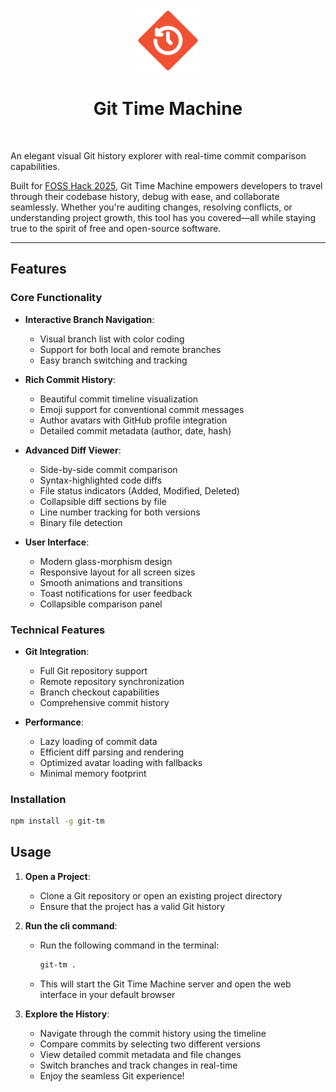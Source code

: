<div align="center">
  <img src="src/public/images/logo.svg" width="100" height="100">

  <h1>Git Time Machine</h1>

  <br/>
</div>

An elegant visual Git history explorer with real-time commit comparison capabilities.

Built for [FOSS Hack 2025](https://fossunited.org/fosshack/2025), Git Time Machine empowers developers to travel through their codebase history, debug with ease, and collaborate seamlessly. Whether you're auditing changes, resolving conflicts, or understanding project growth, this tool has you covered—all while staying true to the spirit of free and open-source software.

---

## Features

### Core Functionality

- **Interactive Branch Navigation**:
  - Visual branch list with color coding
  - Support for both local and remote branches
  - Easy branch switching and tracking

- **Rich Commit History**:
  - Beautiful commit timeline visualization
  - Emoji support for conventional commit messages
  - Author avatars with GitHub profile integration
  - Detailed commit metadata (author, date, hash)

- **Advanced Diff Viewer**:
  - Side-by-side commit comparison
  - Syntax-highlighted code diffs
  - File status indicators (Added, Modified, Deleted)
  - Collapsible diff sections by file
  - Line number tracking for both versions
  - Binary file detection

- **User Interface**:
  - Modern glass-morphism design
  - Responsive layout for all screen sizes
  - Smooth animations and transitions
  - Toast notifications for user feedback
  - Collapsible comparison panel

### Technical Features

- **Git Integration**:
  - Full Git repository support
  - Remote repository synchronization
  - Branch checkout capabilities
  - Comprehensive commit history

- **Performance**:
  - Lazy loading of commit data
  - Efficient diff parsing and rendering
  - Optimized avatar loading with fallbacks
  - Minimal memory footprint

### Installation

  ```bash
  npm install -g git-tm
  ```

## Usage

1. **Open a Project**:
   - Clone a Git repository or open an existing project directory
   - Ensure that the project has a valid Git history

2. **Run the cli command**:
   - Run the following command in the terminal:

     ```bash
     git-tm .
     ```

    - This will start the Git Time Machine server and open the web interface in your default browser

3. **Explore the History**:
   - Navigate through the commit history using the timeline
   - Compare commits by selecting two different versions
   - View detailed commit metadata and file changes
   - Switch branches and track changes in real-time
   - Enjoy the seamless Git experience!
